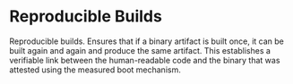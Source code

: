 # Reproducible Builds

Reproducible builds. Ensures that if a binary artifact is built once, it can be built again and again and produce the same artifact. This establishes a verifiable link between the human-readable code and the binary that was attested using the measured boot mechanism.

